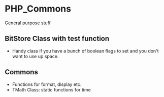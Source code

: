 # PHP_Commons
General purpose stuff

## BitStore Class with test function
* Handy class if you have a bunch of boolean flags to set and you don't want
to use up space.

## Commons
* Functions for format, display etc.
* TMath Class: static functions for time

